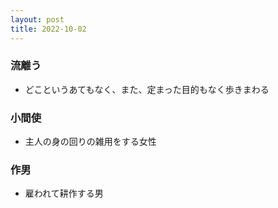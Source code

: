 ```yaml
---
layout: post
title: 2022-10-02
---
```


### 流離う
- どこというあてもなく、また、定まった目的もなく歩きまわる

### 小間使
- 主人の身の回りの雑用をする女性

### 作男
- 雇われて耕作する男

